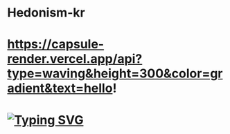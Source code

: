 # Hedonism-kr
# **https://capsule-render.vercel.app/api?type=waving&height=300&color=gradient&text=hello!**
# [![Typing SVG](https://readme-typing-svg.demolab.com?font=Fira+Code&pause=1000&color=0F0E15&width=435&lines=Hedonism+dev)](https://git.io/typing-svg)
